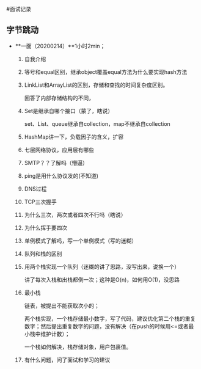 #面试记录

## 字节跳动

+ **一面（20200214）**1小时2min；

  1. 自我介绍

  2. 等号和equal区别，继承object覆盖equal方法为什么要实现hash方法

  3. LinkList和ArrayList的区别，存储和查找的时间复杂度区别。

     回答了内部存储结构的不同，

  4. Set是继承自哪个接口（蒙了，瞎说）

     set、List、queue继承自collection，map不继承自collection

  5. HashMap讲一下，负载因子的含义，扩容

  6. 七层网络协议，应用层有哪些

  7. SMTP？？了解吗（懵逼）

  8. ping是用什么协议发的(不知道)

  9. DNS过程

  10. TCP三次握手

  11. 为什么三次，两次或者四次不行吗（瞎说）

  12. 为什么挥手要四次

  13. 单例模式了解吗，写一个单例模式（写的迷糊）

  14. 队列和栈的区别

  15. 用两个栈实现一个队列（迷糊的讲了思路，没写出来，说换一个）

      讲了每次入栈和出栈都倒一次；这种是O(n)，如何用O(1)，没思路

  16. 最小栈

      链表，被提出不能获取次小的；

      两个栈实现，一个栈存储最小数字，写了代码，建议优化第二个栈的重复数字；然后提出重复数字的问题，没有解决（在push的时候用<=或者最小栈中维护计数）；

      一个栈如何解决，栈存储对象，用户包裹值。
  
  17. 有什么问题，问了面试和学习的建议